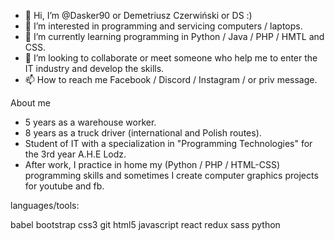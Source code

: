 - 👋 Hi, I’m @Dasker90 or Demetriusz Czerwiński or DS :)
- 👀 I’m interested in programming and servicing computers / laptops.
- 🌱 I’m currently learning programming in Python / Java / PHP / HMTL and CSS.
- 💞️ I’m looking to collaborate or meet someone who help me to enter the IT industry and develop the skills.
- 📫 How to reach me  Facebook / Discord / Instagram / or priv message.
<!---
Dasker90/
--->
About me
- 5 years as a warehouse worker.
- 8 years as a truck driver (international and Polish routes).
- Student of IT with a specialization in "Programming Technologies" for the 3rd year A.H.E Lodz.
- After work, I practice in home my (Python / PHP / HTML-CSS) programming skills and sometimes I create computer graphics projects for youtube and fb.


languages/tools:

babel bootstrap css3 git html5 javascript react redux sass python

